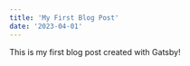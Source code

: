 ```yaml
---
title: 'My First Blog Post'
date: '2023-04-01'
---
```


This is my first blog post created with Gatsby!
